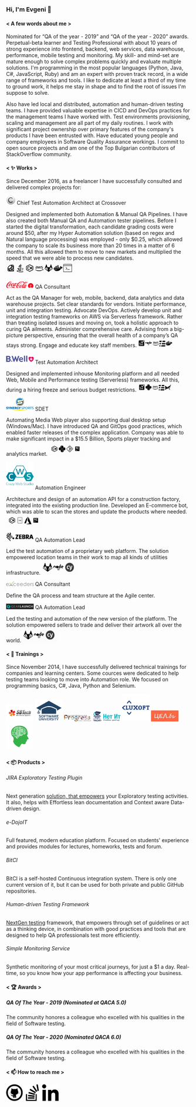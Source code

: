 ### Hi, I'm Evgeni 👋

#### < A few words about me >
Nominated for “QA of the year - 2019” and “QA of the year - 2020” awards. Perpetual-beta learner and Testing Professional with about 10 years of strong experience into frontend, backend, web services, data warehouse, performance, mobile testing and monitoring. My skill- and mind-set are mature enough to solve complex problems quickly and evaluate multiple solutions. I'm programming in the most popular languages (Python, Java, C#, JavaScript, Ruby) and am an expert with proven track record, in a wide range of frameworks and tools. I like to dedicate at least a third of my time to ground work, it helps me stay in shape and to find the root of issues I'm suppose to solve.

Also have led local and distributed, automation and human-driven testing teams. I have provided valuable expertise in CICD and DevOps practices for the management teams I have worked with. Test environments provisioning, scaling and management are all part of my daily routines. I work with significant project ownership over primary features of the company's products I have been entrusted with. Have educated young people and company employees in Software Quality Assurance workings. I commit to open source projects and am one of the Top Bulgarian contributors of StackOverflow community.

#### < :sparkles: Works >
Since December 2016, as a freelancer I have successfully consulted and delivered complex projects for:

<img src="https://github.com/ekostadinov/ekostadinov/raw/master/images/xo.png" width="25px" heigth="25px"/> Chief Test Automation Architect at Crossover

Designed and implemented both Automation & Manual QA Pipelines. I have also created both Manual QA and Automation tester pipelines. Before I started the digital transformation, each candidate grading costs were around $50, after my Hyper Automation solution (based on regex and Natural language processing) was employed - only $0.25, which allowed the company to scale its business more than 20 times in a matter of 6 months. All this allowed them to move to new markets and multiplied the speed that we were able to process new candidates.
<img src="https://github.com/ekostadinov/ekostadinov/raw/master/images/ta_xo_stack.png" width="185px" heigth="125px"/>

<img src="https://github.com/ekostadinov/ekostadinov/raw/master/images/cocacola.png" width="75px" heigth="75px"/> QA Consultant

Act as the QA Manager for web, mobile, backend, data analytics and data warehouse projects. Set clear standards for vendors. Initiate performance, unit and integration testing. Advocate DevOps. Actively develop unit and integration testing frameworks on AWS via Serverless framework. Rather than treating isolated issues and moving on, took a holistic approach to curing QA ailments. Administer comprehensive care. Advising from a big-picture perspective, ensuring that the overall health of a company’s QA stays strong. Engage and educate key staff members.
<img src="https://github.com/ekostadinov/ekostadinov/raw/master/images/qc_cocacola_stack.png" width="95px" heigth="65px"/>

<img src="https://github.com/ekostadinov/ekostadinov/raw/master/images/bwell.png" width="75px" heigth="75px"/> Test Automation Architect

Designed and implemented inhouse Monitoring platform and all needed Web, Mobile and Performance testing (Serverless) frameworks. All this, during a hiring freeze and serious budget restrictions.
<img src="https://github.com/ekostadinov/ekostadinov/raw/master/images/ta_bwell_stack.png" width="95px" heigth="65px"/>

<img src="https://github.com/ekostadinov/ekostadinov/raw/master/images/synergy.png" width="75px" heigth="75px"/> SDET

Automating Media Web player also supporting dual desktop setup (Windows/Mac). I have introduced QA and GitOps good practices, which enabled faster releases of the complex application. Company was able to make significant impact in a $15.5 Billion, Sports player tracking and analytics market.
<img src="https://github.com/ekostadinov/ekostadinov/raw/master/images/sdet_synergy_stack.png" width="95px" heigth="65px"/>

<img src="https://github.com/ekostadinov/ekostadinov/raw/master/images/cws.png" width="75px" heigth="75px"/>  Automation Engineer

Architecture and design of an automation API for a construction factory, integrated into the existing production line. Developed an E-commerce bot, which was able to scan the stores and update the products where needed.
<img src="https://github.com/ekostadinov/ekostadinov/raw/master/images/qa_cws_stack.png" width="95px" heigth="65px"/>

<img src="https://github.com/ekostadinov/ekostadinov/raw/master/images/zebra.png" width="75px" heigth="75px"/> QA Automation Lead

Led the test automation of a proprietary web platform. The solution empowered location teams in their work to map all kinds of utilities infrastructure.
<img src="https://github.com/ekostadinov/ekostadinov/raw/master/images/ql_zebra_stack.png" width="95px" heigth="65px"/>

<img src="https://github.com/ekostadinov/ekostadinov/raw/master/images/exceeders.png" width="75px" heigth="75px"/> QA Consultant

Define the QA process and team structure at the Agile center.

<img src="https://github.com/ekostadinov/ekostadinov/raw/master/images/gl_logo.png" width="75px" heigth="75px"/> QA Automation Lead 

Led the testing and automation of the new version of the platform. The solution empowered sellers to trade and deliver their artwork all over the world.
<img src="https://github.com/ekostadinov/ekostadinov/raw/master/images/ql_zebra_stack.png" width="95px" heigth="45px"/>

#### < :school: Trainings >
Since November 2014, I have successfully delivered technical trainings for companies and learning centers. Some cources were dedicated to help testing teams looking to move into Automation role. We focused on programming basics, C#, Java, Python and Selenium.

<img src="https://github.com/ekostadinov/ekostadinov/raw/master/images/sbtech.png" width="75px" heigth="75px"/> <img src="https://github.com/ekostadinov/ekostadinov/raw/master/images/softuni.png" width="75px" heigth="75px"/> <img src="https://github.com/ekostadinov/ekostadinov/raw/master/images/progress.png" width="75px" heigth="75px"/> <img src="https://github.com/ekostadinov/ekostadinov/raw/master/images/netit.png" width="75px" heigth="75px"/> <img src="https://github.com/ekostadinov/ekostadinov/raw/master/images/luxoft.png" width="75px" heigth="75px"/> <img src="https://github.com/ekostadinov/ekostadinov/raw/master/images/celbg.jpg" width="75px" heigth="75px"/>  <img src="https://github.com/ekostadinov/ekostadinov/raw/master/images/skill_factory.png" width="75px" heigth="75px"/> 

#### <  📦 Products >
###### JIRA Exploratory Testing Plugin 
Next generation <a href="https://marketplace.atlassian.com/apps/1221209/exploratory-testing-jira-plugin?hosting=cloud&tab=overview">solution, that empowers</a> your Exploratory testing activities. It also, helps with Effortless lean documentation and Context aware Data-driven design.
###### e-DojoIT 
Full featured, modern education platform. Focused on students' experience and provides modules for lectures, homeworks, tests and forum.
###### BitCI
BitCI is a self-hosted Continuous integration system. There is only one current version of it, but it can be used for both private and public GitHub repositories.
###### Human-driven Testing Framework 
<a href="https://github.com/ekostadinov/human-driven-testing-framework"> NextGen testing</a> framework, that empowers through set of guidelines or act as a thinking device, in combination with good practices and tools that are designed to help QA professionals test more efficiently.
###### Simple Monitoring Service 
Synthetic monitoring of your most critical journeys, for just a $1 a day. Real-time, so you know how your app performance is affecting your business.

#### < :trophy: Awards >
##### QA Of The Year - 2019 (Nominated at QACA 5.0)
The community honores a colleague who excelled with his qualities in the field of Software testing.
##### QA Of The Year - 2020 (Nominated QACA 6.0)
The community honores a colleague who excelled with his qualities in the field of Software testing.

#### < 📫 How to reach me >
<a href="https://github.com/ekostadinov"><img src="https://github.com/ekostadinov/ekostadinov/raw/master/images/github_logo.png" width="45px" heigth="45px"/></a>
<a href="https://stackoverflow.com/users/3931985/ekostadinov"><img src="https://github.com/ekostadinov/ekostadinov/raw/master/images/stackoverflow.png" width="45px" heigth="45px"/></a>
<a href="https://www.linkedin.com/in/ekostadinov"><img src="https://github.com/ekostadinov/ekostadinov/raw/master/images/linkedin.png" width="45px" heigth="45px"/></a>
